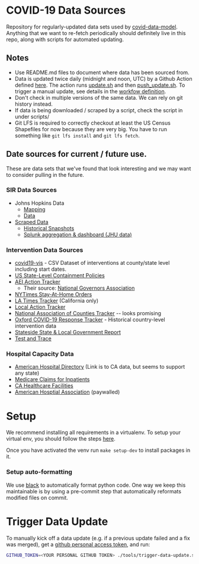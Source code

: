 # COVID-19 Data Sources
Repository for regularly-updated data sets used by
[covid-data-model](https://github.com/covid-projections/covid-data-model). Anything that we want to re-fetch periodically should definitely live in this repo, along with scripts for automated updating.

## Notes
* Use README.md files to document where data has been sourced from.
* Data is updated twice daily (midnight and noon, UTC) by a Github Action defined [here](./.github/workflows/update_data.yml).
  The action runs [update.sh](./update.sh) and then [push_update.sh](./push_update.sh).
  To trigger a manual update, see details in the [workfow definition](./.github/workflows/update_data.yml#L6).
* Don't check in multiple versions of the same data. We can rely on git history
  instead.
* If data is being downloaded / scraped by a script, check the script in under
  scripts/
* Git LFS is required to correctly checkout at least the US Census Shapefiles
  for now because they are very big. You have to run something like `git lfs
  install` and `git lfs fetch`.

## Date sources for current / future use.
These are data sets that we've found that look interesting and we may want to consider pulling in the future.

### SIR Data Sources

* Johns Hopkins Data
  * [Mapping](https://systems.jhu.edu/research/public-health/ncov/)
  * [Data](https://github.com/CSSEGISandData/COVID-19)
* [Scraped Data](https://github.com/lazd/coronadatascraper)
  * [Historical Snapshots](https://github.com/lazd/coronadatascraper-cache)
  * [Splunk aggregation & dashboard (JHU data)](https://github.com/splunk/corona_virus)

### Intervention Data Sources

* [covid19-vis](https://github.com/covidvis/covid19-vis/blob/master/data/quarantine-activity-US-Apr16.csv) - CSV Dataset of interventions at county/state level including start dates.
* [US State-Level Containment Policies](https://www.multistate.us/pages/covid-19-policy-tracker)
* [AEI Action Tracker](https://www.aei.org/covid-2019-action-tracker/)
  * Their source: [National Governors Association](https://www.nga.org/coronavirus/#actions)
* [NYTimes Stay-At-Home Orders](https://www.nytimes.com/interactive/2020/us/coronavirus-stay-at-home-order.html)
* [LA Times Tracker](https://www.latimes.com/projects/california-coronavirus-cases-tracking-outbreak/) (California only)
* [Local Action Tracker](https://www.nlc.org/program-initiative/covid-19-local-action-tracker)
* [National Association of Counties Tracker](https://ce.naco.org/?dset=COVID-19&ind=Emergency%20Declaration%20Types) -- looks promising
* [Oxford COVID-19 Response Tracker](https://www.bsg.ox.ac.uk/research/research-projects/oxford-covid-19-government-response-tracker) - Historical country-level intervention data
* [Stateside State & Local Government Report](https://www.stateside.com/sites/default/files/2020-03/Covid-19%20Overview_33020_3p_pub.pdf)
* [Test and Trace](https://testandtrace.com/)

### Hospital Capacity Data

* [American Hospital Directory](https://www.ahd.com/states/hospital_CA.html) (Link is to CA data, but seems to support any state)
* [Medicare Claims for Inpatients](https://www.cms.gov/Research-Statistics-Data-and-Systems/Statistics-Trends-and-Reports/Hospital-Service-Area-File)
* [CA Healthcare Facilities](https://data.chhs.ca.gov/dataset/licensed-healthcare-facility-listing/resource/641c5557-7d65-4379-8fea-6b7dedbda40b?inner_span=True)
* [American Hosptial Association](https://www.ahadata.com/aha-hospital-statistics/) (paywalled)


# Setup

We recommend installing all requirements in a virtualenv. To setup your virtual env,
you should follow the steps [here](https://github.com/covid-projections/covid-data-model/blob/master/SETUP.md).

Once you have activated the venv run `make setup-dev` to install packages in it.


### Setup auto-formatting

We use [black](https://github.com/psf/black) to automatically format python code.
One way we keep this maintainable is by using a pre-commit step that automatically
reformats modified files on commit.


# Trigger Data Update

To manually kick off a data update (e.g. if a previous update failed and a fix was merged), get a
[github personal access token](https://help.github.com/en/github/authenticating-to-github/creating-a-personal-access-token-for-the-command-line),
and run:

```bash
GITHUB_TOKEN=<YOUR PERSONAL GITHUB TOKEN> ./tools/trigger-data-update.sh
```
